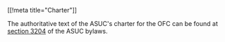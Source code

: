 [[!meta title="Charter"]]


The authoritative text of the ASUC's charter for the OFC can be found at
[section 3204](https://docs.google.com/document/d/1ong8-_evkNOm7Q2vqDvyNv1iXJbhFfuykY6Iw4EASVs/edit?pli=1)
of the ASUC bylaws.
